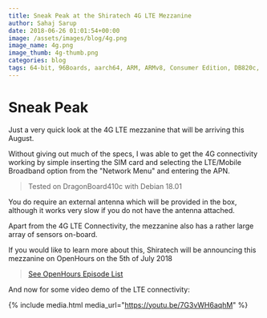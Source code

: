 ```yaml
---
title: Sneak Peak at the Shiratech 4G LTE Mezzanine
author: Sahaj Sarup
date: 2018-06-26 01:01:54+00:00
image: /assets/images/blog/4g.png
image_name: 4g.png
image_thumb: 4g-thumb.png
categories: blog
tags: 64-bit, 96Boards, aarch64, ARM, ARMv8, Consumer Edition, DB820c, Rock960, Hikey960, IoT, Connectivity, 4G, LTE.
---
```


# Sneak Peak
Just a very quick look at the 4G LTE mezzanine that will be arriving this August.

Without giving out much of the specs, I was able to get the 4G connectivity working by simple inserting the SIM card and selecting the LTE/Mobile Broadband option from the "Network Menu" and entering the APN.
> Tested on DragonBoard410c with Debian 18.01

You do require an external antenna which will be provided in the box, although it works very slow if you do not have the antenna attached.

Apart from the 4G LTE Connectivity, the mezzanine also has a rather large array of sensors on-board.

If you would like to learn more about this, Shiratech will be announcing this mezzanine on OpenHours on the 5th of July 2018
> [See OpenHours Episode List](https://www.96boards.org/openhours/episodes/)

And now for some video demo of the LTE connectivity:

{% include media.html media_url="https://youtu.be/7G3vWH6aqhM" %}

